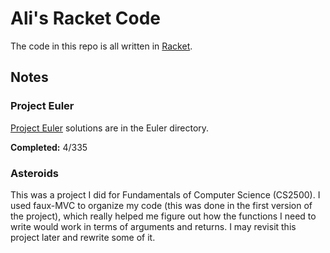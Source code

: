 # Ali's Racket Code

The code in this repo is all written in [Racket](http://racket-lang.org).

## Notes

### Project Euler ###
[Project Euler](http://projecteuler.net) solutions are in the Euler directory.

**Completed:** 4/335

### Asteroids  
This was a project I did for Fundamentals of Computer Science (CS2500). I used faux-MVC to organize my code (this was done in the first version of the project), which really helped me figure out how the functions I need to write would work in terms of arguments and returns. I may revisit this project later and rewrite some of it.

